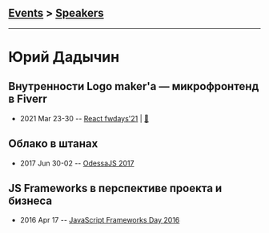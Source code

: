 ## [Events](../README.md) > [Speakers](../speakers.md)
---

# Юрий Дадычин

## Внутренности Logo maker&#39;а — микрофронтенд в Fiverr
- 2021 Mar 23-30 -- [React fwdays&#39;21](https://youtu.be/fbiuh44Xst8)  | [:notebook:](https://www.slideshare.net/fwdays/logo-makers-micro-guts-micro-frontend-at-fiverr-yuriy-dadichin)  
## Облако в штанах
- 2017 Jun 30-02 -- [OdessaJS 2017](https://www.youtube.com/watch?v=yPDyP_igH1Y)    
## JS Frameworks в перспективе проекта и бизнеса
- 2016 Apr 17 -- [JavaScript Frameworks Day 2016](https://frameworksdays.com/event/js-frameworks-day-2016/review/js-frameworks-projects-business)    
